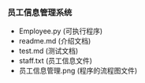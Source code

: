 ### 员工信息管理系统
* Employee.py (可执行程序)
* readme.md (介绍文档)
* test.md (测试文档)
* staff.txt (员工信息文件)
* 员工信息管理.png (程序的流程图文件)